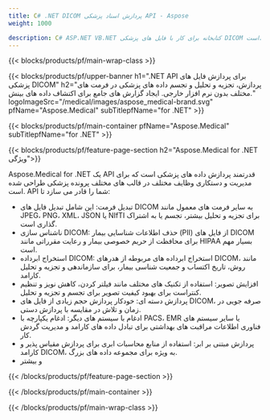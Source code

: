 ```yaml
---
title: C# .NET DICOM پردازش اسناد پزشکی API - Aspose 
weight: 1000

description: C# ASP.NET VB.NET کتابخانه برای کار با فایل های پزشکی DICOM است. 
---
```


{{< blocks/products/pf/main-wrap-class >}}

{{< blocks/products/pf/upper-banner h1=".NET API برای پردازش فایل های پزشکی DICOM" h2="پردازش، تجزیه و تحلیل و تجسم داده های پزشکی در فرمت های مختلف بدون نرم افزار خارجی. ایجاد گزارش های جامع برای اکتشاف داده های بینش." logoImageSrc="/medical/images/aspose_medical-brand.svg" pfName="Aspose.Medical" subTitlepfName="for .NET" >}}

{{< blocks/products/pf/main-container pfName="Aspose.Medical" subTitlepfName="for .NET" >}}

{{< blocks/products/pf/feature-page-section h2="Aspose.Medical for .NET ویژگی">}}

<p>Aspose.Medical for .NET یک API قدرتمند پردازش داده های پزشکی است که برای مدیریت و دستکاری وظایف مختلف در قالب های مختلف پرونده پزشکی طراحی شده است. API شما را قادر می سازد تا:</p>

<ul>
<li>تبدیل فرمت: این شامل تبدیل فایل های DICOM به سایر فرمت های معمول مانند JPEG، PNG، XML، JSON یا NIfTI برای تجزیه و تحلیل بیشتر، تجسم یا به اشتراک گذاری است.</li>
<li>ناشناس سازی DICOM: حذف اطلاعات شناسایی بیمار (PII) از فایل های DICOM برای محافظت از حریم خصوصی بیمار و رعایت مقرراتی مانند HIPAA بسیار مهم است.</li>
<li>استخراج ابرداده DICOM: استخراج ابرداده های مربوطه از هدرهای DICOM، مانند روش، تاریخ اکتساب و جمعیت شناسی بیمار، برای سازماندهی و تجزیه و تحلیل کارامد.</li>
<li>افزایش تصویر: استفاده از تکنیک های مختلف مانند فیلتر کردن، کاهش نویز و تنظیم کنتراست برای بهبود کیفیت تصویر برای تجسم و تجزیه و تحلیل.</li>
<li>پردازش دسته ای: خودکار پردازش حجم زیادی از فایل های DICOM، صرفه جویی در زمان و تلاش در مقایسه با پردازش دستی.</li>
<li>ادغام با سیستم های دیگر: ادغام یکپارچه با PACS، EMR یا سایر سیستم های فناوری اطلاعات مراقبت های بهداشتی برای تبادل داده های کارامد و مدیریت گردش کار.</li>
<li>پردازش مبتنی بر ابر: استفاده از منابع محاسبات ابری برای پردازش مقیاس پذیر و کارامد DICOM، به ویژه برای مجموعه داده های بزرگ.</li>
<li>و بیشتر</li>
</ul>

{{< /blocks/products/pf/feature-page-section >}}

{{< /blocks/products/pf/main-container >}}

{{< /blocks/products/pf/main-wrap-class >}}